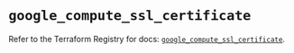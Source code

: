 # `google_compute_ssl_certificate`

Refer to the Terraform Registry for docs: [`google_compute_ssl_certificate`](https://registry.terraform.io/providers/hashicorp/google/5.25.0/docs/resources/compute_ssl_certificate).
